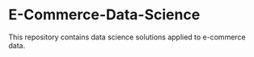 # E-Commerce-Data-Science
This repository contains data science solutions applied to e-commerce data. 
